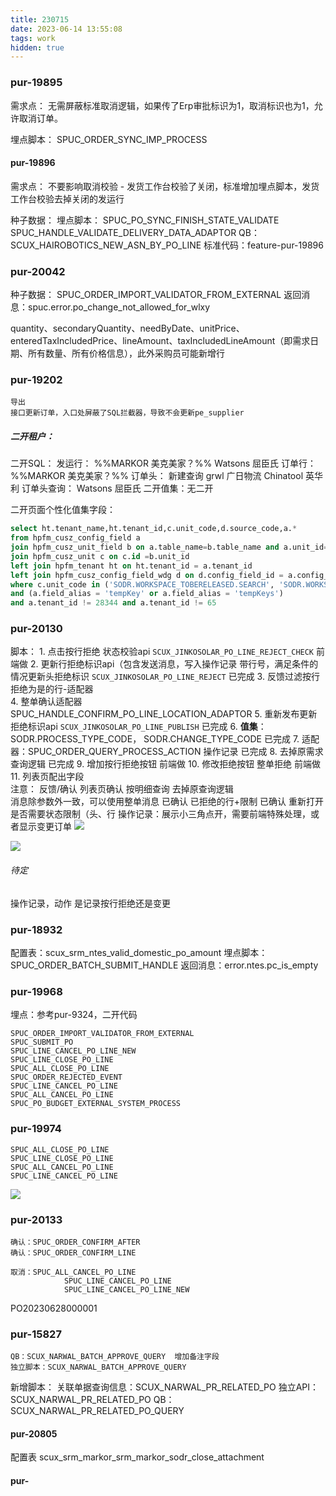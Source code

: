 ```yaml
---
title: 230715
date: 2023-06-14 13:55:08
tags: work
hidden: true
---
```


### pur-19895

需求点：
	无需屏蔽标准取消逻辑，如果传了Erp审批标识为1，取消标识也为1，允许取消订单。
	
埋点脚本：
	SPUC_ORDER_SYNC_IMP_PROCESS
	

#### pur-19896

需求点：
	不要影响取消校验
	- 发货工作台校验了关闭，标准增加埋点脚本，发货工作台校验去掉关闭的发运行

种子数据：
	埋点脚本：
		SPUC_PO_SYNC_FINISH_STATE_VALIDATE
		SPUC_HANDLE_VALIDATE_DELIVERY_DATA_ADAPTOR
	QB：
		SCUX_HAIROBOTICS_NEW_ASN_BY_PO_LINE
	标准代码：feature-pur-19896


### pur-20042

种子数据：
	SPUC_ORDER_IMPORT_VALIDATOR_FROM_EXTERNAL 
返回消息：spuc.error.po_change_not_allowed_for_wlxy
	
quantity、secondaryQuantity、needByDate、unitPrice、enteredTaxIncludedPrice、lineAmount、taxIncludedLineAmount（即需求日期、所有数量、所有价格信息），此外采购员可能新增行


### pur-19202

	导出
	接口更新订单，入口处屏蔽了SQL拦截器，导致不会更新pe_supplier

##### 二开租户：

二开SQL：
	发运行：
		%%MARKOR  美克美家？%%
		Watsons   屈臣氏
	订单行：
		%%MARKOR  美克美家？%%
	订单头：
		新建查询
			grwl    广日物流
			Chinatool   英华利
		订单头查询：
			Watsons   屈臣氏
二开值集：无二开

二开页面个性化值集字段：
```sql
select ht.tenant_name,ht.tenant_id,c.unit_code,d.source_code,a.*
from hpfm_cusz_config_field a
join hpfm_cusz_unit_field b on a.table_name=b.table_name and a.unit_id=b.unit_id and a.field_code=b.field_code
join hpfm_cusz_unit c on c.id =b.unit_id
left join hpfm_tenant ht on ht.tenant_id = a.tenant_id
left join hpfm_cusz_config_field_wdg d on d.config_field_id = a.config_field_id
where c.unit_code in ('SODR.WORKSPACE_TOBERELEASED.SEARCH', 'SODR.WORKSPACE_FEEDBACKUNDERREVIEW.SEARCH','SODR.WORKSPACE_TOBESIGNED.SEARCH','SODR.WORKSPACE_TOBESUBMITED.SEARCH','SODR.WORKSPACE_ALL.SERARCH','SODR.WORKSPACE_UNDERAPPROVAL.SEARCH','SODR.WORKSPACE_DETAILALL.SEARCH','SODR.WORKSPACE_DETAILFEEDBACK.SEARCH','SODR.WORKSPACE_SOURCINGRESULTS.SEARCH','SODR.WORKSPACE_PURCHASEAGREEMENT.SEARCH','SODR.WORKSPACE_PURCHASEREQUEST.SEARCH')
and (a.field_alias = 'tempKey' or a.field_alias = 'tempKeys')
and a.tenant_id != 28344 and a.tenant_id != 65
```


### pur-20130

脚本：
	1. 点击按行拒绝 状态校验api    `SCUX_JINKOSOLAR_PO_LINE_REJECT_CHECK`     前端做
	2. 更新行拒绝标识api（包含发送消息，写入操作记录 带行号，满足条件的情况更新头拒绝标识     `SCUX_JINKOSOLAR_PO_LINE_REJECT`     已完成
	3. 反馈过滤按行拒绝为是的行-适配器     
	4. 整单确认适配器 SPUC_HANDLE_CONFIRM_PO_LINE_LOCATION_ADAPTOR
	5. 重新发布更新拒绝标识api      `SCUX_JINKOSOLAR_PO_LINE_PUBLISH`  已完成
	6. **值集**：  SODR.PROCESS_TYPE_CODE，  SODR.CHANGE_TYPE_CODE    已完成
	7. 适配器：SPUC_ORDER_QUERY_PROCESS_ACTION   操作记录   已完成
	8. 去掉原需求查询逻辑  已完成
	9. 增加按行拒绝按钮 前端做
	10. 修改拒绝按钮  整单拒绝   前端做
	11. 列表页配出字段  
注意：
	反馈/确认   列表页确认
	按明细查询 去掉原查询逻辑  
	消息除参数外一致，可以使用整单消息  已确认
	已拒绝的行+限制   已确认
	重新打开 是否需要状态限制（头、行
	操作记录：展示小三角点开，需要前端特殊处理，或者显示变更订单
![](https://s3.bmp.ovh/imgs/2023/06/21/069d0d8bfa25cdab.png)

![](https://s3.bmp.ovh/imgs/2023/06/21/1257802c8506229c.png)


###### 待定

操作记录，动作 是记录按行拒绝还是变更


### pur-18932

配置表：scux_srm_ntes_valid_domestic_po_amount
埋点脚本：SPUC_ORDER_BATCH_SUBMIT_HANDLE
返回消息：error.ntes.pc_is_empty


### pur-19968

埋点：参考pur-9324，二开代码

	SPUC_ORDER_IMPORT_VALIDATOR_FROM_EXTERNAL
	SPUC_SUBMIT_PO
	SPUC_LINE_CANCEL_PO_LINE_NEW
	SPUC_LINE_CLOSE_PO_LINE
	SPUC_ALL_CLOSE_PO_LINE
	SPUC_ORDER_REJECTED_EVENT
	SPUC_LINE_CANCEL_PO_LINE
	SPUC_ALL_CANCEL_PO_LINE
	SPUC_PO_BUDGET_EXTERNAL_SYSTEM_PROCESS


### pur-19974
	SPUC_ALL_CLOSE_PO_LINE
	SPUC_LINE_CLOSE_PO_LINE
	SPUC_ALL_CANCEL_PO_LINE
	SPUC_LINE_CANCEL_PO_LINE
![](https://s3.bmp.ovh/imgs/2023/06/26/261e99c466d7355a.png)


### pur-20133

	确认：SPUC_ORDER_CONFIRM_AFTER
	确认：SPUC_ORDER_CONFIRM_LINE

	取消：SPUC_ALL_CANCEL_PO_LINE
	            SPUC_LINE_CANCEL_PO_LINE
	            SPUC_LINE_CANCEL_PO_LINE_NEW

PO20230628000001


### pur-15827

	QB：SCUX_NARWAL_BATCH_APPROVE_QUERY  增加备注字段
	独立脚本：SCUX_NARWAL_BATCH_APPROVE_QUERY   

新增脚本：
	关联单据查询信息：SCUX_NARWAL_PR_RELATED_PO
独立API：SCUX_NARWAL_PR_RELATED_PO
QB：SCUX_NARWAL_PR_RELATED_PO_QUERY

#### pur-20805

配置表
	scux_srm_markor_srm_markor_sodr_close_attachment




#### pur-